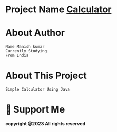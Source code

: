 # Project Name  <a href="https://github.com/manish-kumar07/Calculator"> Calculator </a>

# About Author
```
Name Manish kumar
Currently Studying
From India
```

# About This Project
```
Simple Calculator Using Java
```

# 💖 Support Me
**copyright @2023 All rights reserved**

